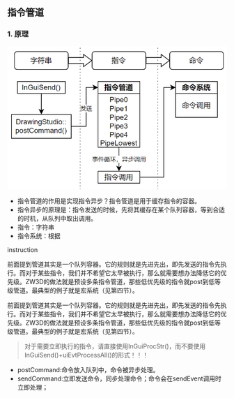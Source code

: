 ## 指令管道

### 1. 原理
![alt text](_imgs/instrcutionCmd_image2023-7-12_15-46-50.png)

* 指令管道的作用是实现指令异步？指令管道是用于缓存指令的容器。
* 指令异步的原理是：指令发送的时候，先将其缓存在某个队列容器，等到合适的时机，从队列中取出调用。
* 指令：字符串
* 指令系统：根据

instruction

前面提到管道其实是一个队列容器。它的规则就是先进先出，即先发送的指令先执行。而对于某些指令，我们并不希望它太早被执行，那么就需要想办法降低它的优先级。ZW3D的做法就是预设多条指令管道，那些低优先级的指令就post到低等级管道。最典型的例子就是宏系统（见第四节）。

前面提到管道其实是一个队列容器。它的规则就是先进先出，即先发送的指令先执行。而对于某些指令，我们并不希望它太早被执行，那么就需要想办法降低它的优先级。ZW3D的做法就是预设多条指令管道，那些低优先级的指令就post到低等级管道。最典型的例子就是宏系统（见第四节）。


> 对于需要立即执行的指令，请直接使用InGuiProcStr()，而不要使用InGuiSend()+uiEvtProcessAll()的形式！！！

* postCommand:命令放入队列中，命令被异步处理。  
* sendCommand:立即发送命令，同步处理命令；命令会在sendEvent调用时立即处理；